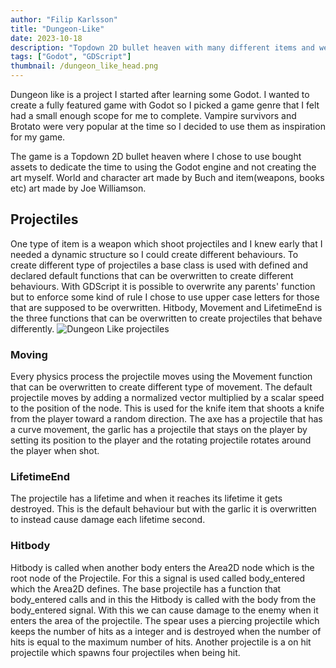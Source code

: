 ```yaml
---
author: "Filip Karlsson"
title: "Dungeon-Like"
date: 2023-10-18
description: "Topdown 2D bullet heaven with many different items and weapons. Item system with various attacks and stats created with Godots' Resource, UI created with Godots' style system, finite state machine for enemy movement, save and load system using JSON and Resource"
tags: ["Godot", "GDScript"]
thumbnail: /dungeon_like_head.png
---
```



Dungeon like is a project I started after learning some Godot. I wanted to create a fully featured game with Godot so I picked a game genre that I felt had a small enough scope for me to complete. Vampire survivors and Brotato were very popular at the time so I decided to use them as inspiration for my game. 

The game is a Topdown 2D bullet heaven where I chose to use bought assets to dedicate the time to using the Godot engine and not creating the art myself. World and character art made by Buch and item(weapons, books etc) art made by Joe Williamson.

## Projectiles

One type of item is a weapon which shoot projectiles and I knew early that I needed a dynamic structure so I could create different behaviours. To create different type of projectiles a base class is used with defined and declared default functions that can be overwritten to create different behaviours. With GDScript it is possible to overwrite any parents' function but to enforce some kind of rule I chose to use upper case letters for those that are supposed to be overwritten. Hitbody, Movement and LifetimeEnd is the three functions that can be overwritten to create projectiles that behave differently.
![Dungeon Like projectiles](/DungeonLikeProjectileShowcase.gif)
### Moving
Every physics process the projectile moves using the Movement function that can be overwritten to create different type of movement. The default projectile moves by adding a normalized vector multiplied by a scalar speed to the position of the node. This is used for the knife item that shoots a knife from the player toward a random direction. The axe has a projectile that has a curve movement, the garlic has a projectile that stays on the player by setting its position to the player and the rotating projectile rotates around the player when shot.

### LifetimeEnd
The projectile has a lifetime and when it reaches its lifetime it gets destroyed. This is the default behaviour but with the garlic it is overwritten to instead cause damage each lifetime second.

### Hitbody
Hitbody is called when another body enters the Area2D node which is the root node of the Projectile. For this a signal is used called body_entered which the Area2D defines. The base projectile has a function that body_entered calls and in this the Hitbody is called with the body from the body_entered signal. With this we can cause damage to the enemy when it enters the area of the projectile. The spear uses a piercing projectile which keeps the number of hits as a integer and is destroyed when the number of hits is equal to the maximum number of hits. Another projectile is a on hit projectile which spawns four projectiles when being hit.

